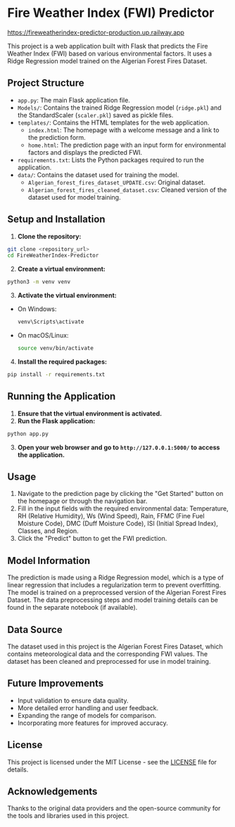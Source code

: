 # Fire Weather Index (FWI) Predictor 
https://fireweatherindex-predictor-production.up.railway.app

This project is a web application built with Flask that predicts the Fire Weather Index (FWI) based on various environmental factors. It uses a Ridge Regression model trained on the Algerian Forest Fires Dataset.  

## Project Structure

- `app.py`: The main Flask application file.
- `Models/`: Contains the trained Ridge Regression model (`ridge.pkl`) and the StandardScaler (`scaler.pkl`) saved as pickle files.
- `templates/`: Contains the HTML templates for the web application.
  - `index.html`: The homepage with a welcome message and a link to the prediction form.
  - `home.html`: The prediction page with an input form for environmental factors and displays the predicted FWI.
- `requirements.txt`: Lists the Python packages required to run the application.
- `data/`: Contains the dataset used for training the model.
  - `Algerian_forest_fires_dataset_UPDATE.csv`: Original dataset.
  - `Algerian_forest_fires_cleaned_dataset.csv`: Cleaned version of the dataset used for model training.

## Setup and Installation

1.  **Clone the repository:**
   ```bash
   git clone <repository_url>
   cd FireWeatherIndex-Predictor
   ```

2.  **Create a virtual environment:**
   ```bash
   python3 -m venv venv
   ```

3.  **Activate the virtual environment:**
   - On Windows:
     ```bash
     venv\Scripts\activate
     ```
   - On macOS/Linux:
     ```bash
     source venv/bin/activate
     ```

4.  **Install the required packages:**
   ```bash
   pip install -r requirements.txt
   ```

## Running the Application

1.  **Ensure that the virtual environment is activated.**
2.  **Run the Flask application:**
   ```bash
   python app.py
   ```

3.  **Open your web browser and go to `http://127.0.0.1:5000/` to access the application.**

## Usage

1.  Navigate to the prediction page by clicking the "Get Started" button on the homepage or through the navigation bar.
2.  Fill in the input fields with the required environmental data: Temperature, RH (Relative Humidity), Ws (Wind Speed), Rain, FFMC (Fine Fuel Moisture Code), DMC (Duff Moisture Code), ISI (Initial Spread Index), Classes, and Region.
3.  Click the "Predict" button to get the FWI prediction.

## Model Information

The prediction is made using a Ridge Regression model, which is a type of linear regression that includes a regularization term to prevent overfitting. The model is trained on a preprocessed version of the Algerian Forest Fires Dataset. The data preprocessing steps and model training details can be found in the separate notebook (if available).

## Data Source

The dataset used in this project is the Algerian Forest Fires Dataset, which contains meteorological data and the corresponding FWI values. The dataset has been cleaned and preprocessed for use in model training.

## Future Improvements

- Input validation to ensure data quality. 
- More detailed error handling and user feedback.
- Expanding the range of models for comparison.
- Incorporating more features for improved accuracy.

## License

This project is licensed under the MIT License - see the [LICENSE](LICENSE) file for details.

## Acknowledgements

Thanks to the original data providers and the open-source community for the tools and libraries used in this project.
